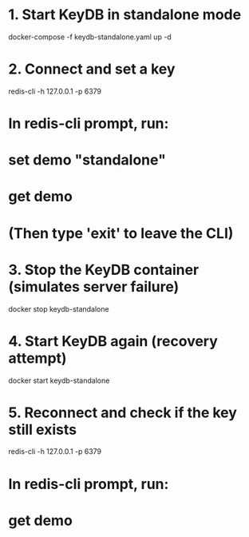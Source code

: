 # 1. Start KeyDB in standalone mode
docker-compose -f keydb-standalone.yaml up -d

# 2. Connect and set a key
redis-cli -h 127.0.0.1 -p 6379
# In redis-cli prompt, run:
# set demo "standalone"
# get demo
# (Then type 'exit' to leave the CLI)

# 3. Stop the KeyDB container (simulates server failure)
docker stop keydb-standalone

# 4. Start KeyDB again (recovery attempt)
docker start keydb-standalone

# 5. Reconnect and check if the key still exists
redis-cli -h 127.0.0.1 -p 6379
# In redis-cli prompt, run:
# get demo
